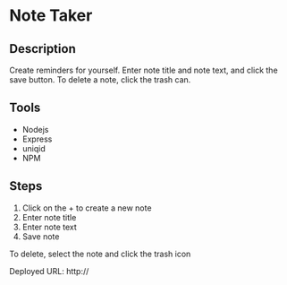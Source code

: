 # Note Taker

## Description

Create reminders for yourself.  Enter note title and note text, and click the save button. To delete a note, click the trash can.

## Tools

* Nodejs
* Express
*  uniqid 
* NPM


## Steps
1. Click on the + to create a new note
1. Enter note title
1. Enter note text
1. Save note

To delete, select the note and click the trash icon


Deployed URL:
http://
